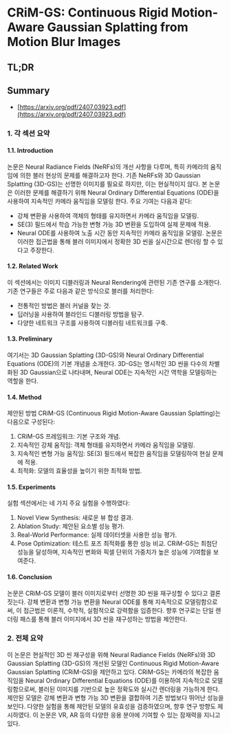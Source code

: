 # CRiM-GS: Continuous Rigid Motion-Aware Gaussian Splatting from Motion Blur Images
## TL;DR
## Summary
- [https://arxiv.org/pdf/2407.03923.pdf](https://arxiv.org/pdf/2407.03923.pdf)

### 1. 각 섹션 요약 

#### 1.1. Introduction
논문은 Neural Radiance Fields (NeRFs)의 개선 사항을 다루며, 특히 카메라의 움직임에 의한 블러 현상의 문제를 해결하고자 한다. 기존 NeRFs와 3D Gaussian Splatting (3D-GS)는 선명한 이미지를 필요로 하지만, 이는 현실적이지 않다. 본 논문은 이러한 문제를 해결하기 위해 Neural Ordinary Differential Equations (ODE)을 사용하여 지속적인 카메라 움직임을 모델링 한다. 주요 기여는 다음과 같다: 
- 강체 변환을 사용하여 객체의 형태를 유지하면서 카메라 움직임을 모델링.
- SE(3) 필드에서 학습 가능한 변형 가능 3D 변환을 도입하여 실제 문제에 적용.
- Neural ODE를 사용하여 노출 시간 동안 지속적인 카메라 움직임을 모델링.
논문은 이러한 접근법을 통해 블러 이미지에서 정확한 3D 씬을 실시간으로 렌더링 할 수 있다고 주장한다.

#### 1.2. Related Work
이 섹션에서는 이미지 디블러링과 Neural Rendering에 관련된 기존 연구를 소개한다. 기존 연구들은 주로 다음과 같은 방식으로 블러를 처리한다:
- 전통적인 방법은 블러 커널을 찾는 것.
- 딥러닝을 사용하여 블라인드 디블러링 방법을 탐구.
- 다양한 네트워크 구조를 사용하여 디블러링 네트워크를 구축.

#### 1.3. Preliminary
여기서는 3D Gaussian Splatting (3D-GS)와 Neural Ordinary Differential Equations (ODE)의 기본 개념을 소개한다. 3D-GS는 명시적인 3D 씬을 다수의 차별화된 3D Gaussian으로 나타내며, Neural ODE는 지속적인 시간 역학을 모델링하는 역할을 한다.

#### 1.4. Method
제안된 방법 CRiM-GS (Continuous Rigid Motion-Aware Gaussian Splatting)는 다음으로 구성된다:
1. CRiM-GS 프레임워크: 기본 구조와 개념.
2. 지속적인 강체 움직임: 객체 형태를 유지하면서 카메라 움직임을 모델링.
3. 지속적인 변형 가능 움직임: SE(3) 필드에서 복잡한 움직임을 모델링하여 현실 문제에 적용.
4. 최적화: 모델의 효율성을 높이기 위한 최적화 방법.

#### 1.5. Experiments
실험 섹션에서는 네 가지 주요 실험을 수행하였다:
1. Novel View Synthesis: 새로운 뷰 합성 결과.
2. Ablation Study: 제안된 요소별 성능 평가.
3. Real-World Performance: 실제 데이터셋을 사용한 성능 평가.
4. Pose Optimization: 테스트 포즈 최적화를 통한 성능 비교.
CRiM-GS는 최첨단 성능을 달성하며, 지속적인 변화와 픽셀 단위의 가중치가 높은 성능에 기여함을 보여준다.

#### 1.6. Conclusion
논문은 CRiM-GS 모델이 블러 이미지로부터 선명한 3D 씬을 재구성할 수 있다고 결론짓는다. 강체 변환과 변형 가능 변환을 Neural ODE를 통해 지속적으로 모델링함으로써, 이 접근법은 이론적, 수학적, 실험적으로 강력함을 입증한다. 향후 연구로는 단일 렌더링 패스를 통해 블러 이미지에서 3D 씬을 재구성하는 방법을 제안한다.

### 2. 전체 요약
이 논문은 현실적인 3D 씬 재구성을 위해 Neural Radiance Fields (NeRFs)와 3D Gaussian Splatting (3D-GS)의 개선된 모델인 Continuous Rigid Motion-Aware Gaussian Splatting (CRiM-GS)을 제안하고 있다. CRiM-GS는 카메라의 복잡한 움직임을 Neural Ordinary Differential Equations (ODE)를 이용하여 지속적으로 모델링함으로써, 블러된 이미지를 기반으로 높은 정확도와 실시간 렌더링을 가능하게 한다. 제안된 모델은 강체 변환과 변형 가능 3D 변환을 결합하여 기존 방법보다 뛰어난 성능을 보인다. 다양한 실험을 통해 제안된 모델의 유효성을 검증하였으며, 향후 연구 방향도 제시하였다. 이 논문은 VR, AR 등의 다양한 응용 분야에 기여할 수 있는 잠재력을 지니고 있다.